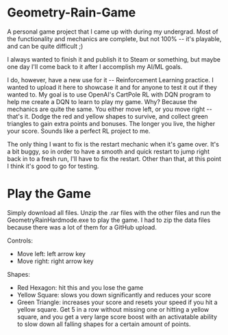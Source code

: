 # Geometry-Rain-Game
A personal game project that I came up with during my undergrad.  Most of the functionality and mechanics are complete, but not 100% -- it's playable, and can be quite difficult ;)

I always wanted to finish it and publish it to Steam or something, but maybe one day I'll come back to it after I accomplish my AI/ML goals.

I do, however, have a new use for it -- Reinforcement Learning practice.  I wanted to upload it here to showcase it and for anyone to test it out if they wanted to. My goal is to use OpenAI's CartPole RL with DQN program to help me create a DQN to learn to play my game.  Why?  Because the mechanics are quite the same.  You either move left, or you move right -- that's it.  Dodge the red and yellow shapes to survive, and collect green triangles to gain extra points and bonuses.  The longer you live, the higher your score.  Sounds like a perfect RL project to me.

The only thing I want to fix is the restart mechanic when it's game over.  It's a bit buggy, so in order to have a smooth and quick restart to jump right back in to a fresh run, I'll have to fix the restart.  Other than that, at this point I think it's good to go for testing.

# Play the Game
Simply download all files.  Unzip the .rar files with the other files and run the GeometryRainHardmode.exe to play the game.  I had to zip the data files because there was a lot of them for a GitHub upload.

Controls:
 - Move left: left arrow key
 - Move right: right arrow key

Shapes:
 - Red Hexagon: hit this and you lose the game
 - Yellow Square: slows you down significantly and reduces your score
 - Green Triangle: increases your score and resets your speed if you hit a yellow square.  Get 5 in a row without missing one or hitting a    yellow square, and you get a very large score boost with an activatable ability to slow down all falling shapes for a certain amount of    points.
 
